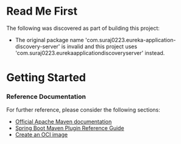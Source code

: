 # Read Me First
The following was discovered as part of building this project:

* The original package name 'com.suraj0223.eureka-application-discovery-server' is invalid and this project uses 'com.suraj0223.eurekaapplicationdiscoveryserver' instead.

# Getting Started

### Reference Documentation
For further reference, please consider the following sections:

* [Official Apache Maven documentation](https://maven.apache.org/guides/index.html)
* [Spring Boot Maven Plugin Reference Guide](https://docs.spring.io/spring-boot/docs/2.6.2/maven-plugin/reference/html/)
* [Create an OCI image](https://docs.spring.io/spring-boot/docs/2.6.2/maven-plugin/reference/html/#build-image)

